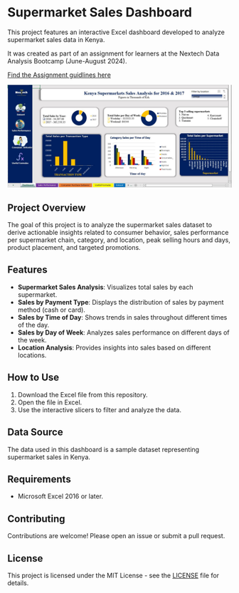 # Supermarket Sales Dashboard

This project features an interactive Excel dashboard developed to analyze supermarket sales data in Kenya.

It was created as part of an assignment for learners at the Nextech Data Analysis Bootcamp (June-August 2024).

[Find the Assignment guidlines here](https://github.com/NexTech-Ac/data-analysis-bootcamp-2024/tree/main/assignments/assignment1)


![DASHBOARD](https://github.com/nyarotoyi/excel-portfolio/blob/main/Supermarket-Sales-Dashboard/dashboard.JPG)

## Project Overview
The goal of this project is to analyze the supermarket sales dataset to derive actionable insights related to consumer behavior, sales performance per supermarket chain, category, and location, peak selling hours and days, product placement, and targeted promotions.


## Features
- **Supermarket Sales Analysis**: Visualizes total sales by each supermarket.
- **Sales by Payment Type**: Displays the distribution of sales by payment method (cash or card).
- **Sales by Time of Day**: Shows trends in sales throughout different times of the day.
- **Sales by Day of Week**: Analyzes sales performance on different days of the week.
- **Location Analysis**: Provides insights into sales based on different locations.

## How to Use
1. Download the Excel file from this repository.
2. Open the file in Excel.
3. Use the interactive slicers to filter and analyze the data.

## Data Source
The data used in this dashboard is a sample dataset representing supermarket sales in Kenya.

## Requirements
- Microsoft Excel 2016 or later.

## Contributing
Contributions are welcome! Please open an issue or submit a pull request.

## License
This project is licensed under the MIT License - see the [LICENSE](LICENSE) file for details.

